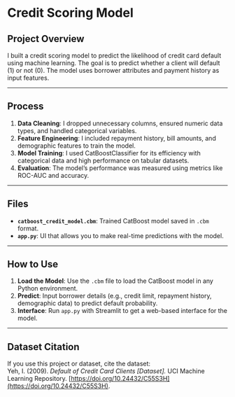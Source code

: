 # Credit Scoring Model

## Project Overview

I built a credit scoring model to predict the likelihood of credit card default using machine learning. The goal is to predict whether a client will default (1) or not (0). The model uses borrower attributes and payment history as input features.

---

## Process
1. **Data Cleaning**: I dropped unnecessary columns, ensured numeric data types, and handled categorical variables.
2. **Feature Engineering**: I included repayment history, bill amounts, and demographic features to train the model.
3. **Model Training**: I used CatBoostClassifier for its efficiency with categorical data and high performance on tabular datasets.
4. **Evaluation**: The model’s performance was measured using metrics like ROC-AUC and accuracy.

---

## Files
- **`catboost_credit_model.cbm`**: Trained CatBoost model saved in `.cbm` format.
- **`app.py`**: UI that allows you to make real-time predictions with the model.

---

## How to Use
1. **Load the Model**: Use the `.cbm` file to load the CatBoost model in any Python environment.
2. **Predict**: Input borrower details (e.g., credit limit, repayment history, demographic data) to predict default probability.
3. **Interface**: Run `app.py` with Streamlit to get a web-based interface for the model.

---

## Dataset Citation
If you use this project or dataset, cite the dataset:  
Yeh, I. (2009). *Default of Credit Card Clients [Dataset].* UCI Machine Learning Repository. [https://doi.org/10.24432/C55S3H](https://doi.org/10.24432/C55S3H).

